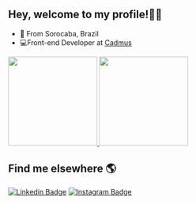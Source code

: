 ## Hey, welcome to my profile!👋🏾
- 📍 From Sorocaba, Brazil
- 💻Front-end Developer at  [Cadmus](https://www.cadmus.com.br/)





<div>
<a href="https://github.com/danielcrubens">
 <img height="180em" src="https://github-readme-stats.vercel.app/api/top-langs/?username=danielcrubens&theme=dracula&layout=compact">
  <img height="180em" src="https://github-readme-stats.vercel.app/api?username=danielcrubens&theme=dracula&show_icons=true">
   
</a>
</div>


## Find me elsewhere  🌎
 [![Linkedin Badge](https://img.shields.io/badge/-LinkedIn-blue?style=flat-square&logo=Linkedin&logoColor=white&link=https://www.linkedin.com/in/danielcrubens)](https://www.linkedin.com/in/danielcrubens) [![Instagram Badge](https://img.shields.io/badge/-Instagram-black?style=flat-square&logo=Instagram&logoColor=white&link=https://www.instagram.com/danielcrubens/)](https://www.instagram.com/danielcrubens/)



